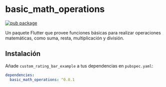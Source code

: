 # basic_math_operations

[![pub package](https://img.shields.io/pub/v/basic_math_operations.svg)](https://pub.dev/packages/basic_math_operations)

Un paquete Flutter que provee funciones básicas para realizar operaciones matemáticas, como suma, resta, multiplicación y división.

## Instalación

Añade `custom_rating_bar_example` a tus dependencias en `pubspec.yaml`:

```yaml
dependencies:
  basic_math_operations: ^0.0.1
